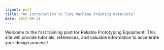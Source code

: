 ```yaml
---
layout: post
title: "An introduction to Tiny Machine training materials"
date: 2017-09-11
---
```


Welcome to the first training post for Reliable Prototyping Equipment! This site will provide tutorials, references, and valuable information to accelerate your design process!